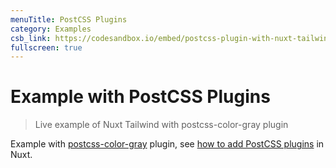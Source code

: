 ```yaml
---
menuTitle: PostCSS Plugins
category: Examples
csb_link: https://codesandbox.io/embed/postcss-plugin-with-nuxt-tailwind-gyfo8
fullscreen: true
---
```


# Example with PostCSS Plugins

> Live example of Nuxt Tailwind with postcss-color-gray plugin

Example with [postcss-color-gray](https://github.com/postcss/postcss-color-gray) plugin, see [how to add PostCSS plugins](https://nuxtjs.org/faq/postcss-plugins/) in Nuxt.

<d-code-sandbox :src="csb_link" class="h-[600px]"></d-code-sandbox>

